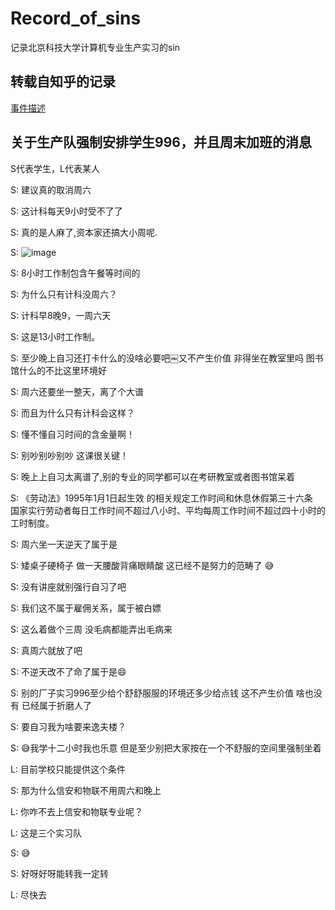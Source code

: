 # Record_of_sins
记录北京科技大学计算机专业生产实习的sin

## 转载自知乎的记录

[事件描述](https://github.com/USTBInternShip/Record_of_sins/blob/main/zhihu1.md)

## 关于生产队强制安排学生996，并且周末加班的消息

S代表学生，L代表某人

S: 建议真的取消周六

S: 这计科每天9小时受不了了

S: 真的是人麻了,资本家还搞大小周呢. 

S: ![image](https://user-images.githubusercontent.com/87229579/125161324-44d36680-e1b4-11eb-8fd6-a021c4edccc4.png)

S: 8小时工作制包含午餐等时间的

S: 为什么只有计科没周六？

S: 计科早8晚9，一周六天

S: 这是13小时工作制。

S: 至少晚上自习还打卡什么的没啥必要吧￼又不产生价值 非得坐在教室里吗 图书馆什么的不比这里环境好

S: 周六还要坐一整天，离了个大谱

S: 而且为什么只有计科会这样？

S: 懂不懂自习时间的含金量啊！

S: 别吵别吵别吵 这课很关键！

S: 晚上上自习太离谱了,别的专业的同学都可以在考研教室或者图书馆呆着

S: 《劳动法》1995年1月1日起生效 的相关规定工作时间和休息休假第三十六条　国家实行劳动者每日工作时间不超过八小时、平均每周工作时间不超过四十小时的工时制度。

S: 周六坐一天逆天了属于是

S: 矮桌子硬椅子 做一天腰酸背痛眼睛酸 这已经不是努力的范畴了 😅

S: 没有讲座就别强行自习了吧

S: 我们这不属于雇佣关系，属于被白嫖

S: 这么着做个三周 没毛病都能弄出毛病来

S: 真周六就放了吧

S: 不逆天改不了命了属于是😄

S: 别的厂子实习996至少给个舒舒服服的环境还多少给点钱 这不产生价值 啥也没有 已经属于折磨人了

S: 要自习我为啥要来逸夫楼？

S: 😅我学十二小时我也乐意 但是至少别把大家按在一个不舒服的空间里强制坐着 

L: 目前学校只能提供这个条件

S: 那为什么信安和物联不用周六和晚上

L: 你咋不去上信安和物联专业呢？

L: 这是三个实习队

S: 😅

S: 好呀好呀能转我一定转

L: 尽快去

